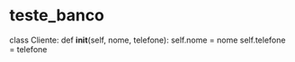 # teste_banco
class Cliente:
  def __init__(self, nome, telefone):
    self.nome = nome
    self.telefone = telefone
